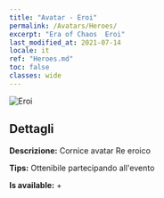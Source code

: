 ```yaml
---
title: "Avatar - Eroi"
permalink: /Avatars/Heroes/
excerpt: "Era of Chaos  Eroi"
last_modified_at: 2021-07-14
locale: it
ref: "Heroes.md"
toc: false
classes: wide
---
```

 ![Eroi](/images/a/avatarFrame_49.png)

## Dettagli

 **Descrizione:** Cornice avatar Re eroico 

 **Tips:** Ottenibile partecipando all'evento 

 **Is available:**  + 

